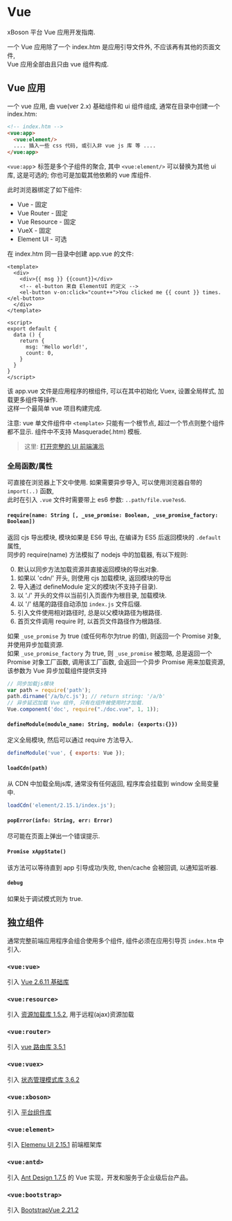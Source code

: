 # Vue

xBoson 平台 Vue 应用开发指南.

一个 Vue 应用除了一个 index.htm 是应用引导文件外, 不应该再有其他的页面文件,  
Vue 应用全部由且只由 vue 组件构成.


## Vue 应用

一个 vue 应用, 由 vue(ver 2.x) 基础组件和 ui 组件组成,
通常在目录中创建一个 index.htm:

```html
<!-- index.htm -->
<vue:app>
  <vue:element/>
  .... 插入一些 css 代码, 或引入非 vue js 库 等 ....
</vue:app>
```

`<vue:app`> 标签是多个子组件的聚合, 其中 `<vue:element/>` 可以替换为其他 ui 库, 这是可选的;
你也可是加载其他依赖的 vue 库组件.

此时浏览器绑定了如下组件:

* Vue - 固定
* Vue Router - 固定
* Vue Resource - 固定
* VueX - 固定
* Element UI - 可选

在 index.htm 同一目录中创建 app.vue 的文件:

```vue
<template>
  <div>
    <div>{{ msg }} {{count}}</div>
    <!-- el-button 来自 ElementUI 的定义 -->
    <el-button v-on:click="count++">You clicked me {{ count }} times.</el-button> 
  </div>
</template>

<script>
export default {
  data () {
    return {
      msg: 'Hello world!',
      count: 0,
    }
  }
}
</script>
```

该 app.vue 文件是应用程序的根组件, 可以在其中初始化 Vuex, 设置全局样式, 加载更多组件等操作.  
这样一个最简单 vue 项目构建完成.  

注意: vue 单文件组件中 `<template>` 只能有一个根节点, 超过一个节点则整个组件都不显示. 
组件中不支持 Masquerade(.htm) 模板.

> 这里: [打开完整的 UI 前端演示](../../t/paas/modern-ui/index.htm)


### 全局函数/属性

可直接在浏览器上下文中使用.
如果需要异步导入, 可以使用浏览器自带的 `import(..)` 函数,   
此时在引入 `.vue` 文件时需要带上 es6 参数: `..path/file.vue?es6`.


#### `require(name: String [, _use_promise: Boolean, _use_promise_factory: Boolean])`

返回 cjs 导出模块, 模块如果是 ES6 导出, 在编译为 ES5 后返回模块的 `.default` 属性,  
同步的 require(name) 方法模拟了 nodejs 中的加载器, 有以下规则:

0. 默认以同步方法加载资源并直接返回模块的导出对象.
1. 如果以 'cdn/' 开头, 则使用 cjs 加载模块, 返回模块的导出
2. 导入通过 defineModule 定义的模块(不支持子目录).
3. 以 './' 开头的文件以当前引入页面作为根目录, 加载模块.
4. 以 '/' 结尾的路径自动添加 `index.js` 文件后缀.
5. 引入文件使用相对路径时, 总是以父模块路径为根路径.
6. 首页文件调用 require 时, 以首页文件路径作为根路径.

如果 `_use_promise` 为 true (或任何布尔为true 的值), 则返回一个 Promise 对象, 并使用异步加载资源.  
如果 `_use_promise_factory` 为 true, 则 `_use_promise` 被忽略, 总是返回一个 Promise 对象工厂函数,
调用该工厂函数, 会返回一个异步 Promise 用来加载资源, 该参数为 Vue 异步加载组件提供支持


```js
// 同步加载js模块
var path = require('path');
path.dirname('/a/b/c.js'); // return string: '/a/b'
// 异步延迟加载 Vue 组件, 只有在组件被使用时才加载.
Vue.component('doc', require("./doc.vue", 1, 1));
```
 

#### `defineModule(module_name: String, module: {exports:{}})`

定义全局模块, 然后可以通过 require 方法导入.

```js
defineModule('vue', { exports: Vue });
```


#### `loadCdn(path)`

从 CDN 中加载全局js库, 通常没有任何返回, 程序库会挂载到 window 全局变量中.

```js
loadCdn('element/2.15.1/index.js');
```


#### `popError(info: String, err: Error)`

尽可能在页面上弹出一个错误提示.


#### `Promise xAppState()`

该方法可以等待直到 app 引导成功/失败, then/cache 会被回调, 以通知监听器.


#### `debug`

如果处于调试模式则为 true.


## 独立组件

通常完整前端应用程序会组合使用多个组件, 组件必须在应用引导页 `index.htm` 中引入.


### `<vue:vue>`

引入 [Vue 2.6.11 基础库](https://cn.vuejs.org/v2/guide/index.html)

### `<vue:resource>`

引入 [资源加载库 1.5.2](https://github.com/pagekit/vue-resource/blob/develop/docs/api.md), 用于远程(ajax)资源加载

### `<vue:router>`

引入 [vue 路由库 3.5.1](https://router.vuejs.org/zh/guide/)

### `<vue:vuex>`

引入 [状态管理模式库 3.6.2](https://vuex.vuejs.org/)

### `<vue:xboson>`

引入 [平台组件库](ui-docs/xboson-vue.md)

### `<vue:element>`

引入 [Elemenu UI 2.15.1](https://element.eleme.io/#/zh-CN) 前端框架库

### `<vue:antd>`

引入 [Ant Design 1.7.5](https://www.antdv.com/docs/vue/introduce-cn/) 的 Vue 实现，开发和服务于企业级后台产品。

### `<vue:bootstrap>`

引入 [BootstrapVue 2.21.2](https://bootstrap-vue.org/docs)